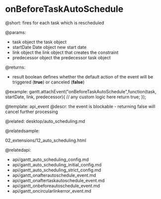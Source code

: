onBeforeTaskAutoSchedule
=============

@short:
	fires for each task which is rescheduled

@params:
- task				object			the task object
- startDate			Date object		new start date
- link				object			the link object that creates the constraint
- predecessor		object			the predecessor task object


@returns:  
- result     boolean       defines whether the default action of the event will be triggered (<b>true</b>) or canceled (<b>false</b>) 

@example:
gantt.attachEvent("onBeforeTaskAutoSchedule",function(task, startDate, link, predecessor){
    // any custom logic here
    return true;
});

@template:	api_event
@descr:
the event is blockable - returning false will cancel further processing


@related:
desktop/auto_scheduling.md

@relatedsample:

02_extensions/12_auto_scheduling.html


@relatedapi:

- api/gantt_auto_scheduling_config.md
- api/gantt_auto_scheduling_initial_config.md
- api/gantt_auto_scheduling_strict_config.md
- api/gantt_onafterautoschedule_event.md
- api/gantt_onaftertaskautoschedule_event.md
- api/gantt_onbeforeautoschedule_event.md
- api/gantt_oncircularlinkerror_event.md